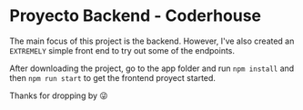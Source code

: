 # Proyecto Backend - Coderhouse

The main focus of this project is the backend. However, I've also created an `EXTREMELY` simple front end to try out some of the endpoints.

After downloading the project, go to the app folder and run `npm install` and then `npm run start` to get the frontend proyect started.

Thanks for dropping by 😜
